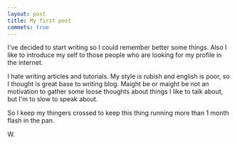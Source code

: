 ```yaml
---
layout: post
title: My first post
commets: true
---
```


I've decided to start writing so I could remember better some things. Also I like to introduce my self to those people who are looking for my profile in the internet. 

I hate writing articles and tutorials. My style is rubish and english is poor, so I thought is great base to writing blog. Maight be or maight be not an motivation to gather some loose thoughts about things I like to talk about, but I'm to slow to speak about.

So I keep my thingers crossed to keep this thing running more than 1 month flash in the pan.

W.
